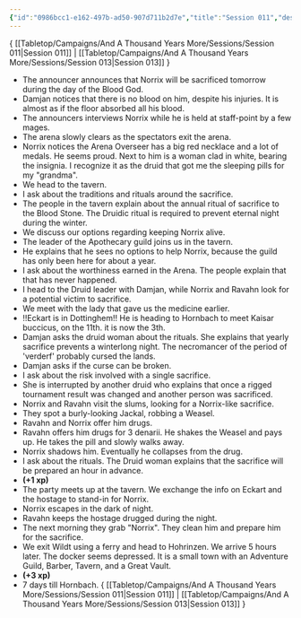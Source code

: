 ```yaml
---
{"id":"0986bcc1-e162-497b-ad50-907d711b2d7e","title":"Session 011","description":"Session 11","publish":true,"date_created":"Saturday, August 26th 2023, 11:56:38 am","date_modified":"Saturday, March 30th 2024, 11:24:42 pm","path":"Tabletop/Campaigns/And A Thousand Years More/Sessions/Session 012.md","permalink":"/tabletop/campaigns/and-a-thousand-years-more/sessions/session-012/","PassFrontmatter":true}
---
```



{ [[Tabletop/Campaigns/And A Thousand Years More/Sessions/Session 011\|Session 011]] | [[Tabletop/Campaigns/And A Thousand Years More/Sessions/Session 013\|Session 013]] }

- The announcer announces that Norrix will be sacrificed tomorrow during the day of the Blood God.
- Damjan notices that there is no blood on him, despite his injuries. It is almost as if the floor absorbed all his blood.
- The announcers interviews Norrix while he is held at staff-point by a few mages.
- The arena slowly clears as the spectators exit the arena.
- Norrix notices the Arena Overseer has a big red necklace and a lot of medals. He seems proud. Next to him is a woman clad in white, bearing the insignia. I recognize it as the druid that got me the sleeping pills for my "grandma".
- We head to the tavern.
- I ask about the traditions and rituals around the sacrifice.
- The people in the tavern explain about the annual ritual of sacrifice to the Blood Stone. The Druidic ritual is required to prevent eternal night during the winter.
- We discuss our options regarding keeping Norrix alive.
- The leader of the Apothecary guild joins us in the tavern.
- He explains that he sees no options to help Norrix, because the guild has only been here for about a year.
- I ask about the worthiness earned in the Arena. The people explain that that has never happened.
- I head to the Druid leader with Damjan, while Norrix and Ravahn look for a potential victim to sacrifice.
- We meet with the lady that gave us the medicine earlier.
- !!Eckart is in Dottinghem!! He is heading to Hornbach to meet Kaisar buccicus, on the 11th. it is now the 3th.
- Damjan asks the druid woman about the rituals. She explains that yearly sacrifice prevents a winterlong night. The necromancer of the period of 'verderf' probably cursed the lands.
- Damjan asks if the curse can be broken.
- I ask about the risk involved with a single sacrifice.
- She is interrupted by another druid who explains that once a rigged tournament result was changed and another person was sacrificed.
- Norrix and Ravahn visit the slums, looking for a Norrix-like sacrifice.
- They spot a burly-looking Jackal, robbing a Weasel.
- Ravahn and Norrix offer him drugs.
- Ravahn offers him drugs for 3 denarii. He shakes the Weasel and pays up. He takes the pill and slowly walks away.
- Norrix shadows him. Eventually he collapses from the drug.
- I ask about the rituals. The Druid woman explains that the sacrifice will be prepared an hour in advance.
- **(+1 xp)**
- The party meets up at the tavern. We exchange the info on Eckart and the hostage to stand-in for Norrix.
- Norrix escapes in the dark of night.
- Ravahn keeps the hostage drugged during the night.
- The next morning they grab "Norrix". They clean him and prepare him for the sacrifice.
- We exit Wildt using a ferry and head to Hohrinzen. We arrive 5 hours later. The docker seems depressed. It is a small town with an Adventure Guild, Barber, Tavern, and a Great Vault.
- **(+3 xp)**
- 7 days till Hornbach.
{ [[Tabletop/Campaigns/And A Thousand Years More/Sessions/Session 011\|Session 011]] | [[Tabletop/Campaigns/And A Thousand Years More/Sessions/Session 013\|Session 013]] }
